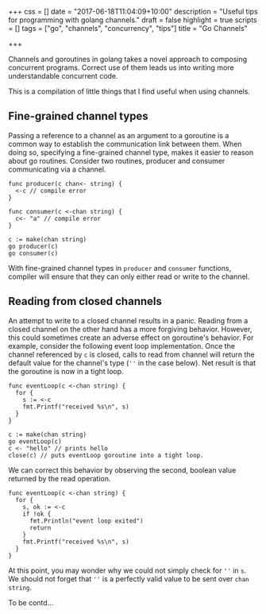 +++
css = []
date = "2017-06-18T11:04:09+10:00"
description = "Useful tips for programming with golang channels."
draft = false
highlight = true
scripts = []
tags = ["go", "channels", "concurrency", "tips"]
title = "Go Channels"

+++

Channels and goroutines in golang takes a novel approach to composing 
concurrent programs.
Correct use of them leads us into writing more understandable 
concurrent code.

This is a compilation of little things that I find useful when using channels.

## Fine-grained channel types
Passing a reference to a channel as an argument to a goroutine is a 
common way to establish the communication link between them.
When doing so, specifying a fine-grained channel type, makes it easier 
to reason about go routines. 
Consider two routines, producer and consumer communicating via a channel.

```
func producer(c chan<- string) {
  <-c // compile error
}

func consumer(c <-chan string) {
  c<- "a" // compile error
}

c := make(chan string)
go producer(c)
go consumer(c)
```

With fine-grained channel types in ```producer``` and ```consumer``` functions,
compiler will ensure that they can only either read or write to the channel.

## Reading from closed channels
An attempt to write to a closed channel results in a panic.
Reading from a closed channel on the other hand has a more forgiving behavior.
However, this could sometimes create an adverse effect on goroutine's behavior. 
For example, consider the following event loop implementation.
Once the channel referenced by ```c``` is closed, calls to read from 
channel will return the default value for the channel's type 
(```''``` in the case below). 
Net result is that the goroutine is now in a tight loop.

```
func eventLoop(c <-chan string) {
  for {
    s := <-c
    fmt.Printf("received %s\n", s)
  }
}

c := make(chan string)
go eventLoop(c)
c <- "hello" // prints hello
close(c) // puts eventLoop goroutine into a tight loop.
```

We can correct this behavior by observing the second, boolean value returned by 
the read operation.

```
func eventLoop(c <-chan string) {
  for {
    s, ok := <-c
    if !ok {
      fmt.Println("event loop exited")
      return
    }
    fmt.Printf("received %s\n", s)
  }
}
```

At this point, you may wonder why we could not simply check for ```''```
in ```s```. We should not forget that ```''``` is a perfectly valid value
to be sent over ```chan string```.

To be contd...
